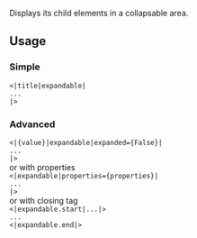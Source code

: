 Displays its child elements in a collapsable area.

## Usage

### Simple
<code><|title|expandable|<br>...<br>|></code>

### Advanced
<code><|{value}|expandable|expanded={False}|<br>...<br>|></code>
<br>or with properties<br>
<code><|expandable|properties={properties}|<br>...<br>|></code>
<br>or with closing tag<br>
<code><|expandable.start|...|><br>...<br><|expandable.end|></code>
